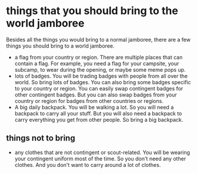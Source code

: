 # things that you should bring to the world jamboree

Besides all the things you would bring to a normal jamboree, there are a few things you should bring to a world jamboree.

- a flag from your country or region. There are multiple places that can contain a flag. For example, you need a flag for your campsite, your subcamp, to wear during the opening, or maybe some meme pops up.
- lots of badges. You will be trading badges with people from all over the world. So bring lots of badges. You can also bring some badges specific to your country or region. You can easily swap contingent badges for other contingent badges. But you can also swap badges from your country or region for badges from other countries or regions.
- A big daily backpack. You will be walking a lot. So you will need a backpack to carry all your stuff. But you will also need a backpack to carry everything you get from other people. So bring a big backpack.

## things not to bring

- any clothes that are not contingent or scout-related. You will be wearing your contingent uniform most of the time. So you don't need any other clothes. And you don't want to carry around a lot of clothes.

